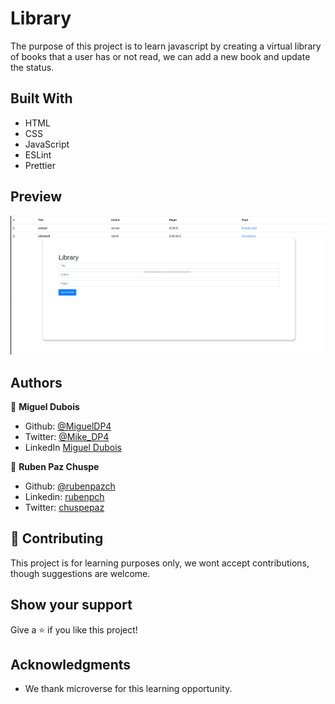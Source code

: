 # Library

The purpose of this project is to learn javascript by creating a virtual library of books that a user has or not read, we can add a new book and update the status.

## Built With

- HTML
- CSS
- JavaScript
- ESLint
- Prettier

## Preview

![screenshot](./img/screenshot.png)

## Authors

👤 **Miguel Dubois**

- Github: [@MiguelDP4](https://github.com/MiguelDP4)
- Twitter: [@Mike_DP4](https://twitter.com/Mike_DP4)
- LinkedIn [Miguel Dubois](https://www.linkedin.com/in/miguel-angel-dubois)

👤 **Ruben Paz Chuspe**

- Github: [@rubenpazch](https://github.com/rubenpazch)
- Linkedin: [rubenpch](https://www.linkedin.com/in/rubenpch/)
- Twitter: [chuspepaz](https://twitter.com/ChuspePaz)


## 🤝 Contributing

This project is for learning purposes only, we wont accept contributions, though suggestions are welcome.

## Show your support

Give a ⭐️ if you like this project!

## Acknowledgments

- We thank microverse for this learning opportunity.